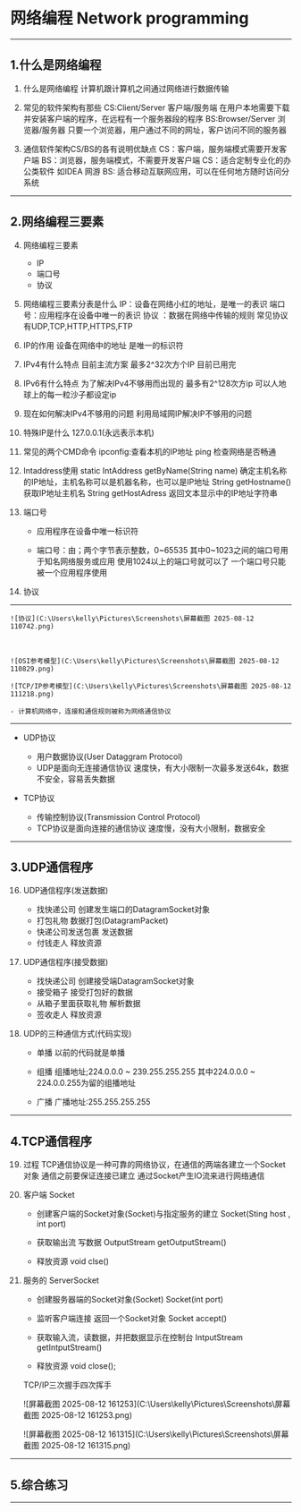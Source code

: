 # 网络编程 Network programming


---



## 1.什么是网络编程
1. 什么是网络编程
   计算机跟计算机之间通过网络进行数据传输

2. 常见的软件架构有那些
    CS:Client/Server 客户端/服务端 在用户本地需要下载并安装客户端的程序，在远程有一个服务器段的程序
    BS:Browser/Server 浏览器/服务器 只要一个浏览器，用户通过不同的网址，客户访问不同的服务器

3. 通信软件架构CS/BS的各有说明优缺点
   CS：客户端，服务端模式需要开发客户端
   BS：浏览器，服务端模式，不需要开发客户端
   CS：适合定制专业化的办公类软件 如IDEA 网游
   BS: 适合移动互联网应用，可以在任何地方随时访问分系统


---


## 2.网络编程三要素
4. 网络编程三要素
   - IP
   - 端口号
   - 协议

5. 网络编程三要素分表是什么
   IP：设备在网络小红的地址，是唯一的表识
   端口号：应用程序在设备中唯一的表识
   协议  ：数据在网络中传输的规则
           常见协议有UDP,TCP,HTTP,HTTPS,FTP


6. IP的作用
   设备在网络中的地址 是唯一的标识符

7. IPv4有什么特点
   目前主流方案
    最多2^32次方个IP 目前已用完

8. IPv6有什么特点
   为了解决IPv4不够用而出现的
   最多有2^128次方ip
   可以人地球上的每一粒沙子都设定ip

9. 现在如何解决IPv4不够用的问题
   利用局域网IP解决IP不够用的问题

10. 特殊IP是什么
    127.0.0.1(永远表示本机)

11. 常见的两个CMD命令
    ipconfig:查看本机的IP地址
    ping     检查网络是否畅通

12. Intaddress使用
static IntAddress getByName(String name) 确定主机名称的IP地址，主机名称可以是机器名称，也可以是IP地址
String getHostname()                      获取IP地址主机名
String getHostAdress                      返回文本显示中的IP地址字符串


13. 端口号
    - 应用程序在设备中唯一标识符

    - 端口号：由；两个字节表示整数，0~65535
              其中0~1023之间的端口号用于知名网络服务或应用
              使用1024以上的端口号就可以了
              一个端口号只能被一个应用程序使用

14. 协议

---

    ![协议](C:\Users\kelly\Pictures\Screenshots\屏幕截图 2025-08-12 110742.png)


​    

    ![OSI参考模型](C:\Users\kelly\Pictures\Screenshots\屏幕截图 2025-08-12 110829.png)
    
    ![TCP/IP参考模型](C:\Users\kelly\Pictures\Screenshots\屏幕截图 2025-08-12 111218.png)
    
    - 计算机网络中，连接和通信规则被称为网络通信协议

---

   - UDP协议
      - 用户数据协议(User Dataggram Protocol)
      - UDP是面向无连接通信协议
        速度快，有大小限制一次最多发送64k，数据不安全，容易丢失数据

   - TCP协议
     - 传输控制协议(Transmission Control Protocol) 
     - TCP协议是面向连接的通信协议
       速度慢，没有大小限制，数据安全


---

## 3.UDP通信程序
16. UDP通信程序(发送数据)
    - 找快递公司           创建发生端口的DatagramSocket对象
    - 打包礼物             数据打包(DatagramPacket)
    - 快递公司发送包裹      发送数据
    - 付钱走人             释放资源

17. UDP通信程序(接受数据)
    - 找快递公司            创建接受端DatagramSocket对象
    - 接受箱子              接受打包好的数据
    - 从箱子里面获取礼物     解析数据
    - 签收走人              释放资源   


18. UDP的三种通信方式(代码实现)
    - 单播
      以前的代码就是单播
    
    - 组播
      组播地址;224.0.0.0 ~ 239.255.255.255
      其中224.0.0.0 ~ 224.0.0.255为留的组播地址

    - 广播 
      广播地址:255.255.255.255

---

## 4.TCP通信程序
19. 过程
    TCP通信协议是一种可靠的网络协议，在通信的两端各建立一个Socket对象
    通信之前要保证连接已建立
    通过Socket产生IO流来进行网络通信

20. 客户端 Socket
    - 创建客户端的Socket对象(Socket)与指定服务的建立
      Socket(Sting host , int port)

    - 获取输出流 写数据
      OutputStream getOutputStream()

    - 释放资源
      void clse() 

21. 服务的 ServerSocket
    - 创建服务器端的Socket对象(Socket)
      Socket(int port)

    - 监听客户端连接 返回一个Socket对象
      Socket accept()
    
    - 获取输入流，读数据，并把数据显示在控制台
      IntputStream getIntputStream()
     
    - 释放资源
      void close();
    
    TCP/IP三次握手四次挥手
    
    ![屏幕截图 2025-08-12 161253](C:\Users\kelly\Pictures\Screenshots\屏幕截图 2025-08-12 161253.png)
    
    ![屏幕截图 2025-08-12 161315](C:\Users\kelly\Pictures\Screenshots\屏幕截图 2025-08-12 161315.png)

---



## 5.综合练习



---

